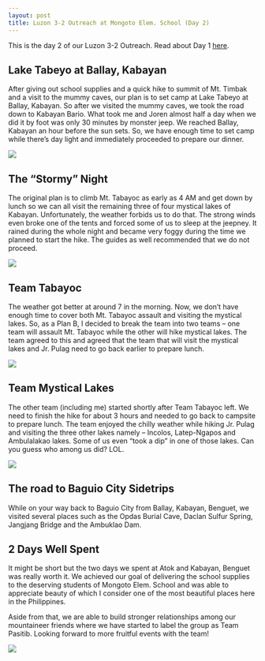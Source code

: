 ```yaml
---
layout: post
title: Luzon 3-2 Outreach at Mongoto Elem. School (Day 2)
---
```


This is the day 2 of our Luzon 3-2 Outreach. Read about Day 1 [here](http://markhughneri.com/2016/07/12/luzon-32-outreach-mongoto-elem-school/).

## Lake Tabeyo at Ballay, Kabayan

After giving out school supplies and a quick hike to summit of Mt. Timbak and a visit to the mummy caves, our plan is to set camp at Lake Tabeyo at Ballay, Kabayan. So after we visited the mummy caves, we took the road down to Kabayan Bario. What took me and Joren almost half a day when we did it by foot was only 30 minutes by monster jeep. We reached Ballay, Kabayan an hour before the sun sets. So, we have enough time to set camp while there’s day light and immediately proceeded to prepare our dinner.

![](http://byahengruruk.com/wp-content/uploads/2016/07/camp.jpg)

## The “Stormy” Night

The original plan is to climb Mt. Tabayoc as early as 4 AM and get down by lunch so we can all visit the remaining three of four mystical lakes of Kabayan. Unfortunately, the weather forbids us to do that. The strong winds even broke one of the tents and forced some of us to sleep at the jeepney. It rained during the whole night and became very foggy during the time we planned to start the hike. The guides as well recommended that we do not proceed.

![](http://byahengruruk.com/wp-content/uploads/2016/07/night-camp-at-tabeyo.jpg)

## Team Tabayoc

The weather got better at around 7 in the morning. Now, we don’t have enough time to cover both Mt. Tabayoc assault and visiting the mystical lakes. So, as a Plan B, I decided to break the team into two teams – one team will assault Mt. Tabayoc while the other will hike mystical lakes. The team agreed to this and agreed that the team that will visit the mystical lakes and Jr. Pulag need to go back earlier to prepare lunch.

![](http://byahengruruk.com/wp-content/uploads/2016/07/team-tabayoc.jpg)

## Team Mystical Lakes

The other team (including me) started shortly after Team Tabayoc left. We need to finish the hike for about 3 hours and needed to go back to campsite to prepare lunch. The team enjoyed the chilly weather while hiking Jr. Pulag and visiting the three other lakes namely – Incolos, Latep-Ngapos and Ambulalakao lakes. Some of us even “took a dip” in one of those lakes. Can you guess who among us did? LOL.

![](http://byahengruruk.com/wp-content/uploads/2016/07/vlcsnap-2016-07-12-22h37m48s280-1024x577.png)

## The road to Baguio City Sidetrips

While on your way back to Baguio City from Ballay, Kabayan, Benguet, we visited several places such as the Opdas Burial Cave, Daclan Sulfur Spring, Jangjang Bridge and the Ambuklao Dam.

## 2 Days Well Spent

It might be short but the two days we spent at Atok and Kabayan, Benguet was really worth it. We achieved our goal of delivering the school supplies to the deserving students of Mongoto Elem. School and was able to appreciate beauty of which I consider one of the most beautiful places here in the Philippines.

Aside from that, we are able to build stronger relationships among our mountaineer friends where we have started to label the group as Team Pasitib. Looking forward to more fruitful events with the team!

![](http://byahengruruk.com/wp-content/uploads/2016/07/pasitib.jpg)